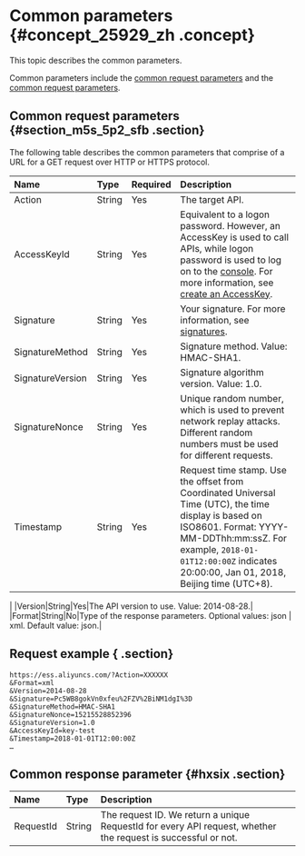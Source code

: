 # Common parameters {#concept_25929_zh .concept}

This topic describes the common parameters.

Common parameters include the [common request parameters](#) and the [common request parameters](#hxsix).

## Common request parameters {#section_m5s_5p2_sfb .section}

The following table describes the common parameters that comprise of a URL for a GET request over HTTP or HTTPS protocol.

|Name|Type|Required|Description|
|:---|:---|:-------|:----------|
|Action|String|Yes|The target API.|
|AccessKeyId|String|Yes|Equivalent to a logon password. However, an AccessKey is used to call APIs, while logon password is used to log on to the [console](https://partners-intl.console.aliyun.com/#/ess). For more information, see [create an AccessKey](http://help.aliyun-inc.com/dochelp/~~53045~~).|
|Signature|String|Yes|Your signature. For more information, see [signatures](reseller.en-US/API-Reference/Signatures.md#).|
|SignatureMethod|String|Yes|Signature method. Value: HMAC-SHA1.|
|SignatureVersion|String|Yes|Signature algorithm version. Value: 1.0.|
|SignatureNonce|String|Yes|Unique random number, which is used to prevent network replay attacks. Different random numbers must be used for different requests.|
|Timestamp|String|Yes|Request time stamp. Use the offset from Coordinated Universal Time \(UTC\), the time display is based on ISO8601. Format: YYYY-MM-DDThh:mm:ssZ. For example, `2018-01-01T12:00:00Z` indicates 20:00:00, Jan 01, 2018, Beijing time \(UTC+8\).

|
|Version|String|Yes|The API version to use. Value: 2014-08-28.|
|Format|String|No|Type of the response parameters. Optional values: json | xml. Default value: json.|

## Request example { .section}

```
https://ess.aliyuncs.com/?Action=XXXXXX
&Format=xml
&Version=2014-08-28
&Signature=Pc5WB8gokVn0xfeu%2FZV%2BiNM1dgI%3D
&SignatureMethod=HMAC-SHA1
&SignatureNonce=15215528852396
&SignatureVersion=1.0
&AccessKeyId=key-test
&Timestamp=2018-01-01T12:00:00Z
…
```

## Common response parameter {#hxsix .section}

|Name|Type|Description|
|:---|:---|:----------|
|RequestId|String|The request ID. We return a unique RequestId for every API request, whether the request is successful or not.|

